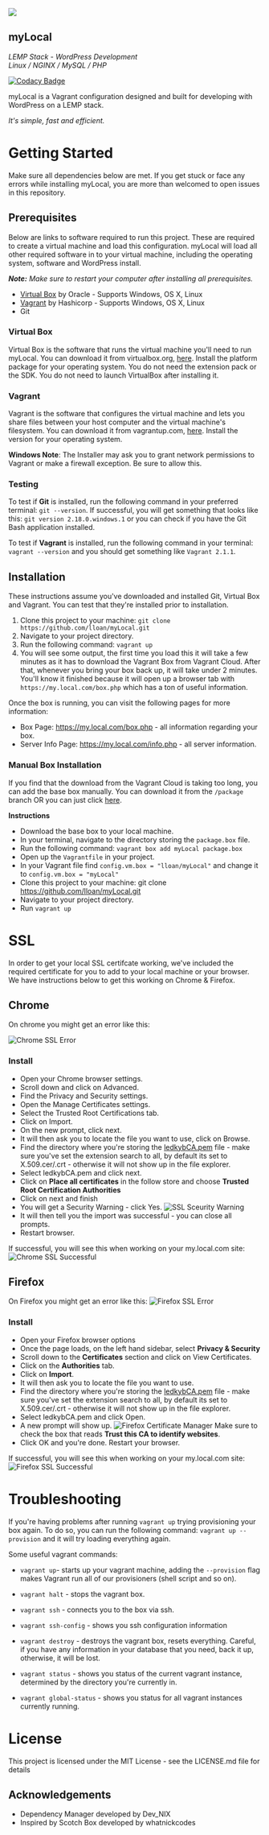 ![](https://raw.githubusercontent.com/lloan/myLocal/images/div.png)
## **myLocal**
*LEMP Stack - WordPress Development*                             
*Linux / NGINX / MySQL / PHP*



[![Codacy Badge](https://api.codacy.com/project/badge/Grade/3422a613d7e44942b7da7290a77169dc)](https://www.codacy.com/app/lloanalas/myLocal?utm_source=github.com&amp;utm_medium=referral&amp;utm_content=lloan/myLocal&amp;utm_campaign=Badge_Grade)

myLocal is a Vagrant configuration designed and built for developing with WordPress on a LEMP stack. 

*It's simple, fast and efficient.*

# **Getting Started**
Make sure all dependencies below are met. If you get stuck or face any errors while installing myLocal, you are more than welcomed to open issues in this repository. 

## **Prerequisites**
Below are links to software required to run this project. These are required to create a virtual machine and load this configuration. myLocal will load all other required software in to your virtual machine, including the operating system, software and WordPress install.  

***Note:*** *Make sure to restart your computer after installing all prerequisites.*
- [Virtual Box](https://www.virtualbox.org/wiki/Downloads) by Oracle - Supports Windows, OS X, Linux
- [Vagrant](https://www.vagrantup.com/downloads.html) by Hashicorp - Supports Windows, OS X, Linux
- Git   

### **Virtual Box** 
Virtual Box is the software that runs the virtual machine you'll need to run myLocal. You can download it from virtualbox.org, [here](https://www.virtualbox.org/wiki/Downloads). Install the platform package for your operating system.  You do not need the extension pack or the SDK. You do not need to launch VirtualBox after installing it.

### **Vagrant**
 Vagrant is the software that configures the virtual machine and lets you share files between your host computer and the virtual machine's filesystem.  You can download it from vagrantup.com, [here](https://www.vagrantup.com/downloads.html). Install the version for your operating system.

**Windows Note**: The Installer may ask you to grant network permissions to Vagrant or make a firewall exception. Be sure to allow this.

### **Testing**
To test if **Git** is installed, run the following command in your preferred terminal: `git --version`. If successful, you will get something that looks like this: `git version 2.18.0.windows.1` or you can check if you have the Git Bash application installed. 

To test if **Vagrant** is installed, run the following command in your terminal: `vagrant --version` and you should get something like `Vagrant 2.1.1`.

## **Installation**
These instructions assume you've downloaded and installed Git, Virtual Box and Vagrant. You can test that they're installed prior to installation.

1. Clone this project to your machine: `git clone https://github.com/lloan/myLocal.git` 
2. Navigate to your project directory.
3. Run the following command: `vagrant up`
4. You will see some output, the first time you load this it will take a few minutes as it has to download the Vagrant Box from Vagrant Cloud. After that, whenever you bring your box back up, it will take under 2 minutes. You'll know it finished because it will open up a browser tab with `https://my.local.com/box.php` which has a ton of useful information. 

Once the box is running, you can visit the following pages for more information:
- Box Page: https://my.local.com/box.php - all information regarding your box.
- Server Info Page: https://my.local.com/info.php - all server information.

### **Manual Box Installation**
If you find that the download from the Vagrant Cloud is taking too long, you can add the base box manually. You can download it from the `/package` branch OR you can just click [here](https://github.com/lloan/myLocal/raw/package/package.box).

**Instructions**

- Download the base box to your local machine.
- In your terminal, navigate to the directory storing the `package.box` file.
- Run the following command: `vagrant box add myLocal package.box` 
- Open up the `Vagrantfile` in your project.
- In your Vagrant file find `config.vm.box = "lloan/myLocal"` and change it to `config.vm.box = "myLocal"`
- Clone this project to your machine: git clone https://github.com/lloan/myLocal.git
- Navigate to your project directory.
- Run `vagrant up` 

# **SSL**
In order to get your local SSL certifcate working, we've included the required certificate for you to add to your local machine or your browser. We have instructions below to get this working on Chrome & Firefox. 
 
## **Chrome**
On chrome you might get an error like this: 

![Chrome SSL Error](https://raw.githubusercontent.com/lloan/myLocal/images/not-secure-chrome.png)

### **Install**

- Open your Chrome browser settings.
- Scroll down and click on Advanced.
- Find the Privacy and Security settings.
- Open the Manage Certificates settings.
- Select the Trusted Root Certifications tab.
- Click on Import.
- On the new prompt, click next.
- It will then ask you to locate the file you want to use, click on Browse.
- Find the directory where you're storing the [ledkybCA.pem](https://raw.githubusercontent.com/lloan/myLocal/master/ssl/ledkybCA.pem) file - make sure you've set the extension search to all, by default its set to X.509.cer/.crt - otherwise it will not show up in the file explorer.
- Select ledkybCA.pem and click next.
- Click on **Place all certificates** in the follow store and choose **Trusted Root Certification Authorities**
- Click on next and finish
- You will get a Security Warning - click Yes. ![SSL Sceurity Warning](https://raw.githubusercontent.com/lloan/myLocal/images/security-warning.png)
- It will then tell  you the import was successful - you can close all prompts.
- Restart browser.

If successful, you will see this when working on your my.local.com site: 
 ![Chrome SSL Successful](https://raw.githubusercontent.com/lloan/myLocal/images/chrome-ssl-successful.png)

## **Firefox** 
On Firefox you might get an error like this: 
![Firefox SSL Error](https://raw.githubusercontent.com/lloan/myLocal/images/not-secure-firefox.png)

### **Install**

- Open your Firefox browser options
- Once the page loads, on the left hand sidebar, select **Privacy & Security**
- Scroll down to the **Certificates** section and click on View Certificates.
- Click on the **Authorities** tab.
- Click on **Import**.
- It will then ask you to locate the file you want to use.
- Find the directory where you're storing the [ledkybCA.pem](https://raw.githubusercontent.com/lloan/myLocal/master/ssl/ledkybCA.pem) file - make sure you've set the extension search to all, by default its set to X.509.cer/.crt - otherwise it will not show up in the file explorer.
- Select ledkybCA.pem and click Open. 
- A new prompt will show up. ![Firefox Certificate Manager](https://raw.githubusercontent.com/lloan/myLocal/images/certificate-manager-firefox.png) Make sure to check the box that reads **Trust this CA to identify websites**. 
- Click OK and you're done. Restart your browser.

If successful, you will see this when working on your my.local.com site: 
 ![Firefox SSL Successful](https://raw.githubusercontent.com/lloan/myLocal/images/firefox-ssl-successful.png)
# **Troubleshooting**

If you're having problems after running `vagrant up` trying provisioning your box again. To do so, you can run the following command: `vagrant up --provision` and it will try loading everything again.

Some useful vagrant commands:
- `vagrant up`- starts up your vagrant machine, adding the `--provision` flag makes Vagrant run all of our provisioners (shell script and so on). 

- `vagrant halt` - stops the vagrant box.

- `vagrant ssh` - connects you to the box via ssh.

- `vagrant ssh-config` - shows you ssh configuration information

- `vagrant destroy` - destroys the vagrant box, resets everything. Careful, if you have any information in your database that you need, back it up, otherwise, it will be lost. 

- `vagrant status` - shows you status of the current vagrant instance, determined by the directory you're currently in.

- `vagrant global-status` - shows you status for all vagrant instances currently running.



# **License**
This project is licensed under the MIT License - see the LICENSE.md file for details

## **Acknowledgements** 
- Dependency Manager developed by Dev_NIX
- Inspired by Scotch Box developed by whatnickcodes